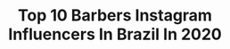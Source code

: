 ---
title: Top 10 Barbers Instagram Influencers In Brazil In 2020
description: >-
  Find top barbers Instagram influencers in Brazil in 2020. Most popular hashtags: #fade #barbershop #barberlove #barbeirosbrasil.
platform: Instagram
profiles:
  - username: "gl3isi"
    fullname: >-
      𝕲𝖑𝖊𝖎𝖘𝖎
    location: "Brazil"
    followers: 4595
    engagement: 3260
    commentsToLikes: 0.072044
    id: ck8t0vrvvtic00j78dhv5q2n8
    verified: false
    hashtags: ""
  - username: "dioubarbeiro"
    fullname: >-
      Diou
    location: "Brazil"
    followers: 19860
    engagement: 939
    commentsToLikes: 0.034035
    id: ck5pzj5tq18h30i116t834veh
    verified: false
    hashtags: "#brasilbarbers, #dilblack, #maiortorcidadomundo, #mengao"
  - username: "carolinebonesi"
    fullname: >-
      Carol Bonesi
    location: "Brazil"
    followers: 20382
    engagement: 287
    commentsToLikes: 0.078969
    id: ck6ugev692m800j71u274h2m1
    verified: false
    hashtags: "#yogapractice, #foodporn, #semrisadinha, #gl"
  - username: "eddy.sumer"
    fullname: >-
      ÉDDY SUMER
    location: "Brazil"
    followers: 5546
    engagement: 590
    commentsToLikes: 0.073382
    id: ck8swhck5e3c30j78t30vhmb6
    verified: false
    hashtags: "#barbershops, #barberrespect, #barberlifestyle, #barberart"
  - username: "samuelcarvalho_0"
    fullname: >-
      Samuel Carvalho
    location: "Brazil"
    followers: 18452
    engagement: 1470
    commentsToLikes: 0.065391
    id: ck15ra0qg6w9j0i19893dwxy7
    verified: false
    hashtags: "#fiquememcasa, #quarentena"
  - username: "josielschaper"
    fullname: >-
      J O S I E L   S C H A P E R•🌻
    location: "Brazil"
    followers: 265052
    engagement: 832
    commentsToLikes: 1.927119
    id: ck1395vo2jonc0i19q5sltojl
    verified: false
    hashtags: "#tbt, #coronavirus, #pandemia, #josielschaper"
  - username: "jacksonleoz"
    fullname: >-
      jackson leandro 🐼🏳️‍🌈
    location: "Brazil"
    followers: 13312
    engagement: 808
    commentsToLikes: 0.012485
    id: ck8t9hptco4re0j78wx539uin
    verified: false
    hashtags: "#barbado, #ursoslindosdobrasil, #barbaderespeito, #peludosebarbados"
  - username: "yutintin"
    fullname: >-
      Tin Tin Yu
    location: "Brazil"
    followers: 16439
    engagement: 170
    commentsToLikes: 0.036698
    id: ck5hmcvpdlqcn0i11durccbxo
    verified: false
    hashtags: "#personaljundiai, #glow, #diadamulher, #propaganda"
  - username: "max_dossantos"
    fullname: >-
      .     MAX DOS SANTOS 🇧🇷
    location: "Brazil"
    followers: 120026
    engagement: 192
    commentsToLikes: 0.012777
    id: ck0u26gkuywpr0i19vekqcxqf
    verified: false
    hashtags: "#eleganceportugal, #porto, #degrade, #wahlcliperbrasil"
  - username: "suellenmarquess"
    fullname: >-
      Suellen Marques
    location: "Brazil"
    followers: 102145
    engagement: 1120
    commentsToLikes: 0.037897
    id: ck602dlqch6ug0i140azowj5b
    verified: false
    hashtags: "#black, #girl, #comunidade, #flu"
---